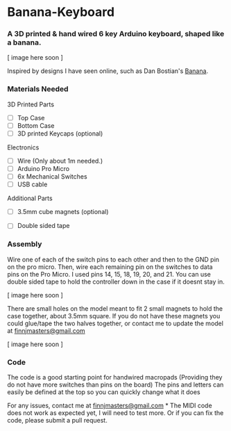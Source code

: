 # Banana-Keyboard
### A 3D printed &amp; hand wired 6 key Arduino keyboard, shaped like a banana.

[ image here soon ]

Inspired by designs I have seen online, such as Dan Bostian's [Banana](https://github.com/dbostian/banana).

### Materials Needed

3D Printed Parts

- [ ] Top Case
- [ ] Bottom Case
- [ ] 3D printed Keycaps (optional)

Electronics

- [ ] Wire (Only about 1m needed.)
- [ ] Arduino Pro Micro
- [ ] 6x Mechanical Switches
- [ ] USB cable
      
Additional Parts

- [ ] 3.5mm cube magnets (optional)
- [ ] Double sided tape


### Assembly

Wire one of each of the switch pins to each other and then to the GND pin on the pro micro.
Then, wire each remaining pin on the switches to data pins on the Pro Micro. I used pins 14, 15, 18, 19, 20, and 21. You can use double sided tape to hold the controller down in the case if it doesnt stay in.

[ image here soon ]

There are small holes on the model meant to fit 2 small magnets to hold the case together, about 3.5mm square. 
If you do not have these magnets you could glue/tape the two halves together, or contact me to update the model at [finnjmasters@gmail.com](mailto:finnjmasters@gmail.com)


[ image here soon ]


### Code

The code is a good starting point for handwired macropads (Providing they do not have more switches than pins on the board)
The pins and letters can easily be defined at the top so you can quickly change what it does





For any issues, contact me at [finnjmasters@gmail.com](mailto:finnjmasters@gmail.com)
\* The MIDI code does not work as expected yet, I will need to test more. Or if you can fix the code, please submit a pull request.
